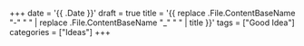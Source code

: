 +++
date = '{{ .Date }}'
draft = true
title = '{{ replace .File.ContentBaseName "-" " " | replace .File.ContentBaseName "_" " " | title }}'
tags = ["Good Idea"]
categories = ["Ideas"]
+++
